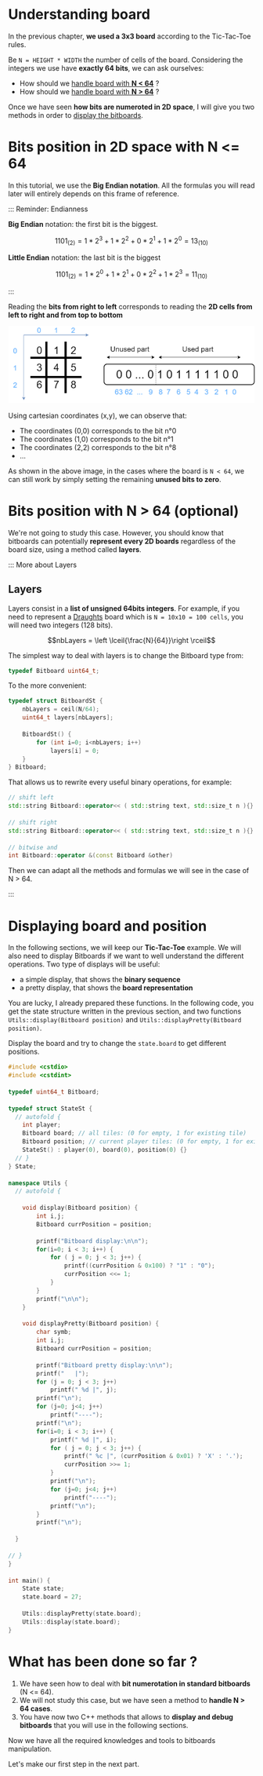 # Understanding board

In the previous chapter, **we used a 3x3 board** according to the Tic-Tac-Toe rules.

Be `N = HEIGHT * WIDTH` the number of cells of the board. Considering the integers we use have **exactly 64 bits**, we can ask ourselves:

* How should we [handle board with **N < 64**](#n-inf-64) ?
* How should we [handle board with **N > 64**](#n-sup-64) ?

Once we have seen **how bits are numeroted in 2D space**, I will give you two methods in order to [display the bitboards](#diplay-bitboard).

# <a name="n-inf-64"></a> Bits position in 2D space with N <= 64

In this tutorial, we use the **Big Endian notation**. All the formulas you will read later will entirely depends on this frame of reference.

::: Reminder: Endianness

**Big Endian** notation: the first bit is the biggest.
```math
1101_{(2)} = 1*2^3 + 1*2^2 + 0*2^1 + 1*2^0 = 13_{(10)}
```

**Little Endian** notation: the last bit is the biggest
```math
1101_{(2)} = 1*2^0 + 1*2^1 + 0*2^2 + 1*2^3 = 11_{(10)}
```
:::

Reading the **bits from right to left** corresponds to reading the **2D cells from left to right and from top to bottom**

![Numerotation](img/numerotation.png)

Using cartesian coordinates (x,y), we can observe that:
* The coordinates (0,0) corresponds to the bit n°0
* The coordinates (1,0) corresponds to the bit n°1
* The coordinates (2,2) corresponds to the bit n°8
* ...

As shown in the above image, in the cases where the board is `N < 64`, we can still work by simply setting the remaining **unused bits to zero**.


# <a name="n-sup-64"></a> Bits position with N > 64 (optional)

We're not going to study this case. However, you should know that bitboards can potentially **represent every 2D boards** regardless of the board size, using a method called **layers**.

::: More about Layers

## Layers

Layers consist in a **list of unsigned 64bits integers**. For example, if you need to represent a [Draughts](https://en.wikipedia.org/wiki/Draughts) board which is `N = 10x10 = 100 cells`, you will need two integers (128 bits).

```math
nbLayers = \left \lceil{\frac{N}{64}}\right \rceil
```

The simplest way to deal with layers is to change the Bitboard type from:
```C++
typedef Bitboard uint64_t;
```
To the more convenient:
```C++
typedef struct BitboardSt {
    nbLayers = ceil(N/64);
    uint64_t layers[nbLayers];

    BitboardSt() {
        for (int i=0; i<nbLayers; i++)
            layers[i] = 0;
    }
} Bitboard;
```

That allows us to rewrite every useful binary operations, for example:

```C++
// shift left
std::string Bitboard::operator<< ( std::string text, std::size_t n ){}

// shift right
std::string Bitboard::operator<< ( std::string text, std::size_t n ){}

// bitwise and
int Bitboard::operator &(const Bitboard &other)
```

Then we can adapt all the methods and formulas we will see in the case of N > 64.

:::

# <a name="display-bitboard"></a> Displaying board and position

In the following sections, we will keep our **Tic-Tac-Toe** example. We will also need to display Bitboards if we want to well understand the different operations. Two type of displays will be useful:
* a simple display, that shows the **binary sequence**
* a pretty display, that shows the **board representation**

You are lucky, I already prepared these functions. In the following code, you get the state structure written in the previous section, and two functions `Utils::display(Bitboard position)` and `Utils::displayPretty(Bitboard position)`.

Display the board and try to change the `state.board` to get different positions.

```C++ runnable
#include <cstdio>
#include <cstdint>

typedef uint64_t Bitboard;

typedef struct StateSt {
  // autofold {
    int player;
    Bitboard board; // all tiles: (0 for empty, 1 for existing tile)
    Bitboard position; // current player tiles: (0 for empty, 1 for existing tile)
    StateSt() : player(0), board(0), position(0) {}
  // }
} State;

namespace Utils {
  // autofold {

    void display(Bitboard position) {
        int i,j;
        Bitboard currPosition = position;

        printf("Bitboard display:\n\n");
        for(i=0; i < 3; i++) {
            for ( j = 0; j < 3; j++) {
                printf((currPosition & 0x100) ? "1" : "0");
                currPosition <<= 1;
            }
        }
        printf("\n\n");
    }

    void displayPretty(Bitboard position) {
        char symb;
        int i,j;
        Bitboard currPosition = position;

        printf("Bitboard pretty display:\n\n");
        printf("   |");
        for (j = 0; j < 3; j++)
            printf(" %d |", j);
        printf("\n");
        for (j=0; j<4; j++)
            printf("----");
        printf("\n");
        for(i=0; i < 3; i++) {
            printf(" %d |", i);
            for ( j = 0; j < 3; j++) {
                printf(" %c |", (currPosition & 0x01) ? 'X' : '.');
                currPosition >>= 1;
            }
            printf("\n");
            for (j=0; j<4; j++)
                printf("----");
            printf("\n");
        }
        printf("\n");

  }

// }
}

int main() {
    State state;
    state.board = 27;

    Utils::displayPretty(state.board);
    Utils::display(state.board);
}
```

# What has been done so far ?

1. We have seen how to deal with **bit numerotation in standard bitboards** (N <= 64).
2. We will not study this case, but we have seen a method to **handle N > 64 cases**.
3. You have now two C++ methods that allows to **display and debug bitboards** that you will use in the following sections.

Now we have all the required knowledges and tools to bitboards manipulation.

Let's make our first step in the next part.
